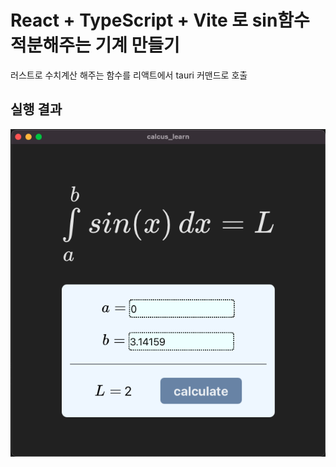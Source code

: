 # React + TypeScript + Vite 로 sin함수 적분해주는 기계 만들기

러스트로 수치계산 해주는 함수를 리액트에서 tauri 커맨드로 호출

## 실행 결과
![sample1](public/sample1.png)